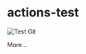 # actions-test
![Test Git](https://github.com/Firefishy/actions-test/workflows/Test%20Git/badge.svg)

More...
